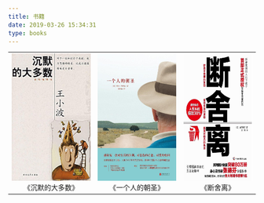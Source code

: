 ```yaml
---
title: 书籍
date: 2019-03-26 15:34:31
type: books
---
```


<table>
    <tr>
        <td ><center><img src="../book_images/沉默的大多数-王小波.jpg" width="200" height="260">《沉默的大多数》</center></td>
        <td ><center><img src="../book_images/一个人的朝圣-蕾秋·乔伊斯.jpg" width="200" height="260">《一个人的朝圣》</center></td>
        <td><center><img src="../book_images/断舍离-山下英子.jpg" width="200" height="260">《断舍离》</center></td>
    </tr>
</table>
